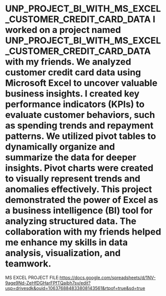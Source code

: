 # UNP_PROJECT_BI_WITH_MS_EXCEL_CUSTOMER_CREDIT_CARD_DATA                                                                    I worked on a project named UNP_PROJECT_BI_WITH_MS_EXCEL_CUSTOMER_CREDIT_CARD_DATA with my friends. We analyzed customer credit card data using Microsoft Excel to uncover valuable business insights. I created key performance indicators (KPIs) to evaluate customer behaviors, such as spending trends and repayment patterns. We utilized pivot tables to dynamically organize and summarize the data for deeper insights. Pivot charts were created to visually represent trends and anomalies effectively. This project demonstrated the power of Excel as a business intelligence (BI) tool for analyzing structured data. The collaboration with my friends helped me enhance my skills in data analysis, visualization, and teamwork.

MS EXCEL PROJECT FILE:https://docs.google.com/spreadsheets/d/1NV-9age9Nd-ZeHfDGHarFPfTQaibh7sv/edit?usp=drivesdk&ouid=106376884833808143561&rtpof=true&sd=true
